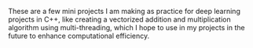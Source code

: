 These are a few mini projects I am making as practice for deep learning projects in C++, like creating a vectorized addition and multiplication algorithm using multi-threading, which I hope to use in my projects in the future to enhance computational efficiency.
